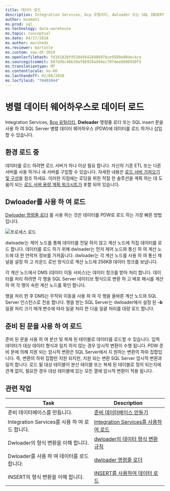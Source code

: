 ```yaml
---
title: 데이터 로드
description: Integration Services, bcp 유틸리티, dwloader 또는 SQL INSERT 문을 사용 하 여 SQL Server 병렬 데이터 웨어하우스 (PDW)에 데이터를 로드 하거나 삽입할 수 있습니다.
author: mzaman1
ms.prod: sql
ms.technology: data-warehouse
ms.topic: conceptual
ms.date: 04/17/2018
ms.author: murshedz
ms.reviewer: martinle
ms.custom: seo-dt-2019
ms.openlocfilehash: fd161820fd53d45642848697bce9589a98dec4ca
ms.sourcegitcommit: b87d36c46b39af8b929ad94ec707dee8800950f5
ms.translationtype: MT
ms.contentlocale: ko-KR
ms.lasthandoff: 02/08/2020
ms.locfileid: "74401044"
---
```

# <a name="loading-data-into-parallel-data-warehouse"></a>병렬 데이터 웨어하우스로 데이터 로드
Integration Services, [Bcp 유틸리티](../tools/bcp-utility.md), **Dwloader** 명령줄 로더 또는 SQL insert 문을 사용 하 여 SQL Server 병렬 데이터 웨어하우스 (PDW)에 데이터를 로드 하거나 삽입할 수 있습니다.  

## <a name="loading-environment"></a>환경 로드 중  
데이터를 로드 하려면 로드 서버가 하나 이상 필요 합니다. 자신의 기존 ETL 또는 다른 서버를 사용 하거나 새 서버를 구입할 수 있습니다. 자세한 내용은 [로드 서버 가져오기 및 구성](acquire-and-configure-loading-server.md)을 참조 하세요. 이러한 지침에는 로딩을 위한 적절 한 솔루션을 계획 하는 데 도움이 되는 [로드 서버 용량 계획 워크시트가](loading-server-capacity-planning-worksheet.md) 포함 되어 있습니다.  
  
## <a name="load-with-dwloader"></a>Dwloader를 사용 하 여 로드  
[Dwloader 명령줄 로더](dwloader.md) 를 사용 하는 것은 데이터를 PDW로 로드 하는 가장 빠른 방법입니다.  
  
![프로세스 로드](media/loading-process.png "프로세스 로드")  
  
dwloader는 제어 노드를 통해 데이터를 전달 하지 않고 계산 노드에 직접 데이터를 로드 합니다. 데이터를 로드 하기 위해 dwloader는 먼저 제어 노드와 통신 하 여 계산 노드에 대 한 연락처 정보를 가져옵니다. dwloader는 각 계산 노드를 사용 하 여 통신 채널을 설정 하 고 라운드 로빈 방식으로 계산 노드에 256KB 데이터 청크를 보냅니다.  
  
각 계산 노드에서 DMS (데이터 이동 서비스)는 데이터 청크를 받아 처리 합니다. 데이터를 처리 하려면 각 행을 SQL Server 네이티브 형식으로 변환 하 고 배포 해시를 계산 하 여 각 행이 속한 계산 노드를 확인 합니다.  
  
행을 처리 한 후 DMS는 무작위 이동을 사용 하 여 각 행을 올바른 계산 노드와 SQL Server 인스턴스로 전송 합니다. 행을 받는 SQL Server는 dwloader에서 설정 된 **-b** 일괄 처리 크기 매개 변수에 따라 일괄 처리 한 다음 일괄 처리를 대량 로드 합니다.  

## <a name="load-with-prepared-statements"></a>준비 된 문을 사용 하 여 로드

준비 된 문을 사용 하 여 분산 및 복제 된 테이블로 데이터를 로드할 수 있습니다. 입력 데이터가 대상 데이터 형식과 일치 하지 않는 경우 암시적 변환이 수행 됩니다. PDW 준비 문에 의해 지원 되는 암시적 변환은 SQL Server에서 지 원하는 변환의 하위 집합입니다. 즉, 변환의 하위 집합만 지원 되지만, 지원 되는 변환 SQL Server 암시적 변환과 일치 합니다. 로드 될 대상 테이블이 분산 테이블 또는 복제 된 테이블로 정의 되는지에 관계 없이, 필요한 경우 대상 테이블에 있는 모든 열에 암시적 변환이 적용 됩니다. 

<!-- MISSING LINK
For more information, see [Prepared statements](prepared-statements.md).
-->
  
## <a name="related-tasks"></a>관련 작업  
  
|Task|Description|  
|--------|---------------|  
|준비 데이터베이스를 만듭니다.|[준비 데이터베이스 만들기](staging-database.md)|  
|Integration Services를 사용 하 여 로드 합니다.|[Integration Services를 사용하여 로드](load-with-ssis.md)|  
|Dwloader의 형식 변환을 이해 합니다.|[dwloader의 데이터 형식 변환 규칙](dwloader-data-type-conversion-rules.md)|  
|Dwloader를 사용 하 여 데이터를 로드 합니다.|[dwloader 명령줄 로더](dwloader.md)|  
|INSERT의 형식 변환을 이해 합니다.|[INSERT를 사용하여 데이터 로드](load-with-insert.md)|  
 
<!-- MISSING LINKS
## See Also  
[Grant permissions to load data](grant-permissions-to-load-data.md)  
[Common metadata query examles](metadata-query-examples.md)  
  
-->
